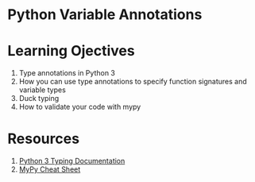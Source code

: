 # Python Variable Annotations

# Learning Ojectives
1. Type annotations in Python 3
2. How you can use type annotations to specify function signatures and variable types
3. Duck typing
4. How to validate your code with mypy

# Resources
1. [Python 3 Typing Documentation](https://docs.python.org/3/library/typing.html)
2. [MyPy Cheat Sheet](https://mypy.readthedocs.io/en/latest/cheat_sheet_py3.html)